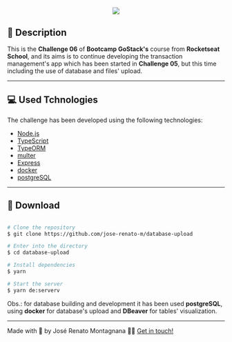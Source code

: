 <h1 align="center">
  <img src="https://ik.imagekit.io/dfw3q47dv0/Node_logo_1_65gY3glqL.jpeg">
</h1>

 ## 📝 Description

 This is the **Challenge 06** of **Bootcamp GoStack's** course from **Rocketseat School**, and its aims is to continue developing the transaction management's app which has been started in **Challenge 05**, but this time including the use of database and files' upload.

 ---

 ## 💻 Used Tchnologies

 The challenge has been developed using the following technologies:

 - [Node.js](https://nodejs.org/en/)
 - [TypeScript](https://www.typescriptlang.org/)
 - [TypeORM](https://typeorm.io/#/)
 - [multer](https://www.npmjs.com/package/multer)
 - [Express](https://expressjs.com/pt-br/)
 - [docker](https://www.docker.com/)
 - [postgreSQL](https://www.postgresql.org/)

 ---

 ## 📁 Download

 ```bash

# Clone the repository
$ git clone https://github.com/jose-renato-m/database-upload

# Enter into the directory
$ cd database-upload

# Install dependencies
$ yarn

# Start the server
$ yarn de:serverv

 ```
Obs.: for database building and development it has been used **postgreSQL**, using **docker** for database's upload and **DBeaver** for tables' visualization.

---

Made with 💙 by José Renato Montagnana 👋🏻 [Get in touch!](https://www.linkedin.com/in/joserenato-devfullstack/)
